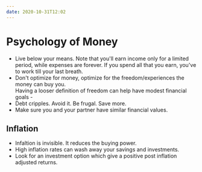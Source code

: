 ```yaml
---
date: 2020-10-31T12:02
---
```


# Psychology of Money


- Live below your means. Note that you'll earn income only for a limited period, while expenses are forever. If you spend all that you earn, you've to work till your last breath.
- Don't optimize for money, optimize for the freedom/experiences the money can buy you.  
Having a looser definition of freedom can help have modest financial goals - <b660ae62>
- Debt cripples. Avoid it. Be frugal. Save more.
- Make sure you and your partner have similar financial values.

## Inflation
- Infaltion is invisible. It reduces the buying power.
- High inflation rates can wash away your savings and investments.
- Look for an investment option which give a positive post inflation adjusted returns. 

